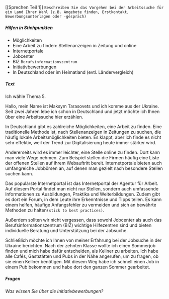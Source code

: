 [[Sprechen Teil 1]]
`Beschreiben Sie das Vorgehen bei der Arbeitssuche für ein Land Ihrer Wahl (z.B. Angebote finden, Erstkontakt, Bewerbungsunterlagen oder -gespräch)`
##### Hilfen in Stichpunkten
- Möglichkeiten
- Eine Arbeit zu finden: Stellenanzeigen in Zeitung und online
- Internetportale
- Jobcenter
- BIZ `Berufsinformationszentrum`
- Initiativbewerbungen
- In Deutschland oder im Heimatland (evtl. Ländervergleich)
##### Text
Ich wähle Thema 5.

Hallo, mein Name ist Maksym Tarasovets und ich komme aus der Ukraine. Seit zwei Jahren lebe ich schon in Deutschland und jetzt möchte ich Ihnen über eine Arbeitssuche hier erzählen.

In Deutschland gibt es zahlreiche Möglichkeiten, eine Arbeit zu finden. Eine traditionelle Methode ist, nach Stellenanzeigen in Zeitungen  zu suchen, die häufig lokale Arbeitsmöglichkeiten bieten. Es klappt, aber ich finde es nicht sehr effektiv, weil der Trend zur Digitalisierung heute immer stärker wird.

Andererseits wird es immer leichter, eine Stelle online zu finden. Dort kann man viele Wege nehmen. Zum Beispiel stellen die Firmen häufig eine Liste der offenen Stellen auf ihrem Webauftritt bereit. Internetportale bieten auch umfangreiche Jobbörsen an, auf denen man gezielt nach besondere Stellen suchen kann. 

Das populärste Internetportal ist das Internetportal der Agentur für Arbeit. Auf diesem Portal findet man nicht nur Stellen, sondern auch umfassende Informationen zu Ausbildungen, Praktika und Weiterbildungen. Zudem gibt es dort ein Forum, in dem Leute ihre Erkenntnisse und Tipps teilen. Es kann einem helfen, häufige Anfangsfehler zu vermeiden und sich an bewährte Methoden zu halten`(stick to best practices)`.

Außerdem sollten wir nicht vergessen, dass sowohl Jobcenter als auch das Berufsinformationszentrum (BIZ) wichtige Hilfezentren sind und bieten individuelle Beratung und Unterstützung bei der Jobsuche.

Schließlich möchte ich Ihnen von meiner Erfahrung bei der Jobsuche in der Ukraine berichten. Nach der zehnten Klasse wollte ich einen Sommerjob finden und mich habe dafür entscheiden, als Kellner zu arbeiten. Ich habe alle Cafés, Gaststätten und Pubs in der Nähe angerufen, um zu fragen, ob sie einen Kellner benötigen. Mit diesem Weg habe ich schnell einen Job in einem Pub bekommen und habe dort den ganzen Sommer gearbeitet.
##### Fragen
###### Was wissen Sie über die Initiativbewerbungen?

